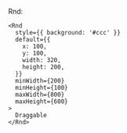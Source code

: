 Rnd:

    <Rnd
      style={{ background: '#ccc' }}
      default={{
        x: 100,
        y: 100,
        width: 320,
        height: 200,
      }}
      minWidth={200}
      minHeight={100}
      maxWidth={800}
      maxHeight={600}
    >
      Draggable
    </Rnd>

